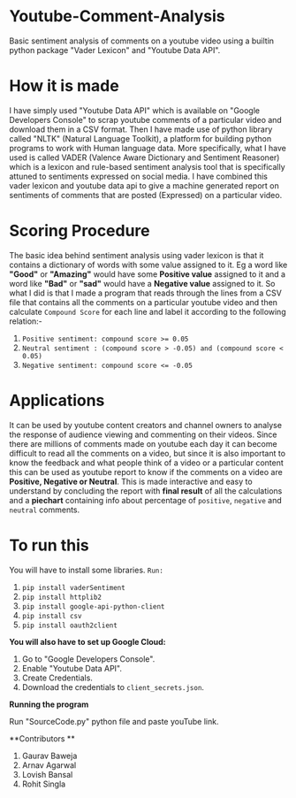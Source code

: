 # Youtube-Comment-Analysis
Basic sentiment analysis of comments on a youtube video using a builtin python package "Vader Lexicon" and "Youtube Data API".

# How it is made
I have simply used "Youtube Data API" which is available on "Google Developers Console" to scrap youtube comments of a particular video and download them in a CSV format. Then I have made use of python library called "NLTK" (Natural Language Toolkit), a platform for building python programs to work with Human language data. More specifically, what I have used is called VADER (Valence Aware Dictionary and Sentiment Reasoner) which is a lexicon and rule-based sentiment analysis tool that is specifically attuned to sentiments expressed on social media. I have combined this vader lexicon and youtube data api to give a machine generated report on sentiments of comments that are posted (Expressed) on a particular video.

# Scoring Procedure
The basic idea behind sentiment analysis using vader lexicon is that it contains a dictionary of words with some value assigned to it. Eg a word like **"Good"** or **"Amazing"** would have some **Positive value** assigned to it and a word like **"Bad"** or **"sad"** would have a **Negative value** assigned to it. So what I did is that I made a program that reads through the lines from a CSV file that contains all the comments on a particular youtube video and then calculate `Compound Score` for each line and label it according to the following relation:-

1. `Positive sentiment: compound score >= 0.05`
2. `Neutral sentiment : (compound score > -0.05) and (compound score < 0.05)`
3. `Negative sentiment: compound score <= -0.05`

# Applications
It can be used by youtube content creators and channel owners to analyse the response of audience viewing and commenting on their videos. Since there are millions of comments made on youtube each day it can become difficult to read all the comments on a video, but since it is also important to know the feedback and what people think of a video or a particular content this can be used as youtube report to know if the comments on a video are **Positive, Negative or Neutral**. This is made interactive and easy to understand by concluding the report with **final result** of all the calculations and a **piechart** containing info about percentage of `positive`, `negative` and `neutral` comments.

# To run this
You will have to install some libraries. `Run:`
1. `pip install vaderSentiment`
2. `pip install httplib2`
3. `pip install google-api-python-client`
4. `pip install csv`
5. `pip install oauth2client`

**You will also have to set up Google Cloud:**
1. Go to "Google Developers Console".
2. Enable "Youtube Data API".
3. Create Credentials.
4. Download the credentials to `client_secrets.json`.

**Running the program**

Run "SourceCode.py" python file and paste youTube link.

**Contributors **
1. Gaurav Baweja
2. Arnav Agarwal
3. Lovish Bansal
4. Rohit Singla

